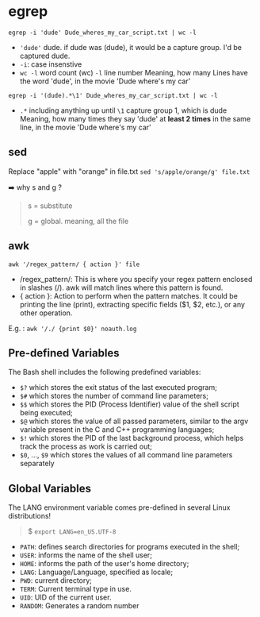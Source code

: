 # egrep
`egrep -i 'dude' Dude_wheres_my_car_script.txt | wc -l`
- `'dude'` dude. if dude was (dude), it would be a capture group. I'd be captured dude.
- `-i`: case insenstive
- `wc -l` word count (wc) `-l` line number
Meaning, how many Lines have the word 'dude', in the movie 'Dude where's my car'



`egrep -i '(dude).*\1' Dude_wheres_my_car_script.txt | wc -l`
- `.*` including anything up until  `\1` capture group 1, which is dude
Meaning, how many times they say 'dude' at **least 2 times** in the same line, in the movie 'Dude where's my car'


## sed 
Replace "apple" with "orange" in file.txt
`sed 's/apple/orange/g' file.txt`

➡️ why s and g ?
> s = substitute
>
> g = global. meaning, all the file

## awk
`awk '/regex_pattern/ { action }' file`

- /regex_pattern/: This is where you specify your regex pattern enclosed in slashes (/). awk will match lines where this pattern is found.
- { action }: Action to perform when the pattern matches. It could be printing the line (print), extracting specific fields ($1, $2, etc.), or any other operation.

E.g. : `awk '/./ {print $0}' noauth.log`


## Pre-defined Variables
The Bash shell includes the following predefined variables:

- `$?` which stores the exit status of the last executed program;
- `$#` which stores the number of command line parameters;
- `$$` which stores the PID (Process Identifier) ​​value of the shell script being executed;
- `$@` which stores the value of all passed parameters, similar to the argv variable present in the C and C++ programming languages;
- `$!` which stores the PID of the last background process, which helps track the process as work is carried out;
- `$0`, ..., `$9` which stores the values ​​of all command line parameters separately
  
## Global Variables
The LANG environment variable comes pre-defined in several Linux distributions!
> $ `export LANG=en_US.UTF-8`

- `PATH`: defines search directories for programs executed in the shell;
- `USER`: informs the name of the shell user;
- `HOME`: informs the path of the user's home directory;
- `LANG`: Language/Language, specified as locale;
- `PWD`: current directory;
- `TERM`: Current terminal type in use.
- `UID`: UID of the current user.
- `RANDOM`: Generates a random number

  
